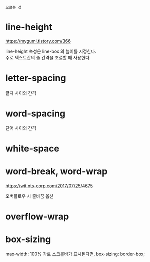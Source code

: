 `모르는 것`

# line-height

https://mygumi.tistory.com/366

line-height 속성은 line-box 의 높이를 지정한다.  
주로 텍스트간의 줄 간격을 조절할 때 사용한다.

# letter-spacing

글자 사이의 간격

# word-spacing

단어 사이의 간격

# white-space

# word-break, word-wrap

https://wit.nts-corp.com/2017/07/25/4675

오버플로우 시 줄바꿈 옵션

# overflow-wrap

# box-sizing

max-width: 100%
가로 스크롤바가 표시된다면,
box-sizing: border-box;
